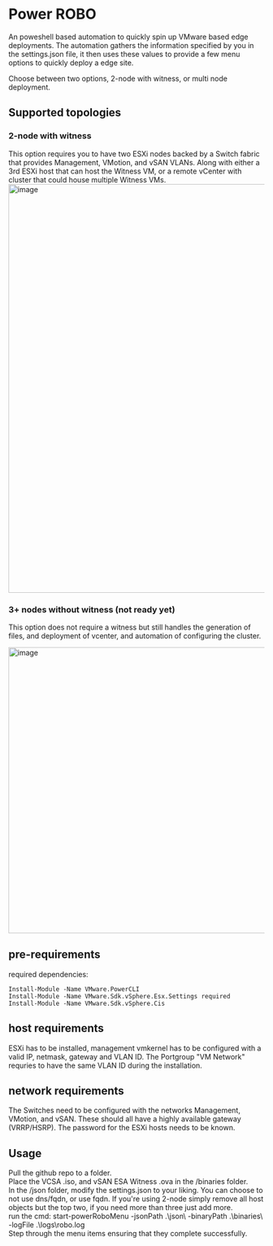 # Power ROBO
An poweshell based automation to quickly spin up VMware based edge deployments. The automation gathers the information specified by you in the settings.json file, it then uses these values to provide a few menu options to quickly deploy a edge site.

Choose between two options, 2-node with witness, or multi node deployment.

## Supported topologies

### 2-node with witness
This option requires you to have two ESXi nodes backed by a Switch fabric that provides Management, VMotion, and vSAN VLANs.
Along with either a 3rd ESXi host that can host the Witness VM, or a remote vCenter with cluster that could house multiple Witness VMs.
<img width="803" alt="image" src="https://github.com/user-attachments/assets/c81c03fe-9716-47dc-9ddf-a238fe3ccceb" />


### 3+ nodes without witness (not ready yet)
This option does not require a witness but still handles the generation of files, and deployment of vcenter, and automation of configuring the cluster.

<img width="562" alt="image" src="https://github.com/user-attachments/assets/c9dad6af-745b-4169-bb1f-6410f00fe421" />


## pre-requirements

required dependencies:
```
Install-Module -Name VMware.PowerCLI
Install-Module -Name VMware.Sdk.vSphere.Esx.Settings required
Install-Module -Name VMware.Sdk.vSphere.Cis
```

## host requirements
ESXi has to be installed, management vmkernel has to be configured with a valid IP, netmask, gateway and VLAN ID. The Portgroup "VM Network" requries to have the same VLAN ID during the installation.

## network requirements
The Switches need to be configured with the networks Management, VMotion, and vSAN. These should all have a highly available gateway (VRRP/HSRP). The password for the ESXi hosts needs to be known.

## Usage
Pull the github repo to a folder. <br/>
Place the VCSA .iso, and vSAN ESA Witness .ova in the /binaries folder. <br/>
In the /json folder, modify the settings.json to your liking. You can choose to not use dns/fqdn, or use fqdn. If you're using 2-node simply remove all host objects but the top two, if you need more than three just add more. <br/>
run the cmd: start-powerRoboMenu -jsonPath .\json\ -binaryPath .\binaries\ -logFile .\logs\robo.log <br/>
Step through the menu items ensuring that they complete successfully.
